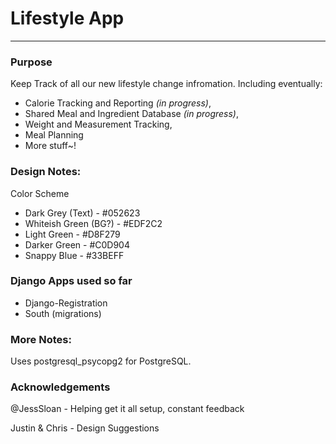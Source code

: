 # Lifestyle App
---
### Purpose
Keep Track of all our new lifestyle change infromation. Including eventually: 

 * Calorie Tracking and Reporting _*(in progress)*_,
 * Shared Meal and Ingredient Database _*(in progress)*_, 
 * Weight and Measurement Tracking,
 * Meal Planning
 * More stuff~!

### Design Notes:
Color Scheme
 - Dark Grey (Text) - #052623
 - Whiteish Green (BG?) - #EDF2C2
 - Light Green - #D8F279
 - Darker Green - #C0D904
 - Snappy Blue - #33BEFF

### Django Apps used so far
 - Django-Registration
 - South (migrations)
 
### More Notes:
Uses postgresql_psycopg2 for PostgreSQL.

### Acknowledgements

@JessSloan - Helping get it all setup, constant feedback

Justin & Chris - Design Suggestions
 


